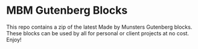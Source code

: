 # MBM Gutenberg Blocks
This repo contains a zip of the latest Made by Munsters Gutenberg blocks. These blocks can be used by all for personal or client projects at no cost. Enjoy!
